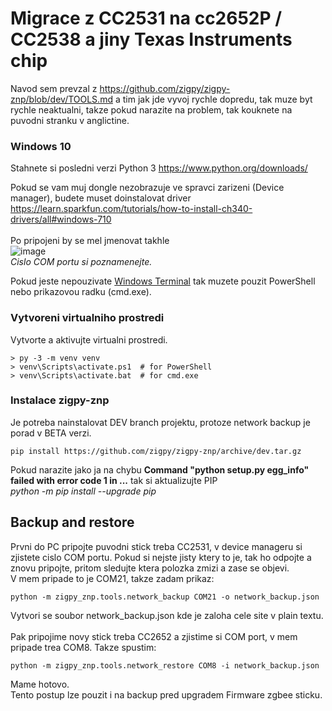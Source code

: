 # Migrace z CC2531 na cc2652P / CC2538 a jiny Texas Instruments chip
Navod sem prevzal z https://github.com/zigpy/zigpy-znp/blob/dev/TOOLS.md a tim jak jde vyvoj rychle dopredu, tak muze byt rychle neaktualni, takze pokud narazite na problem, tak kouknete na puvodni stranku v anglictine.

### Windows 10
Stahnete si posledni verzi Python 3 https://www.python.org/downloads/

Pokud se vam muj dongle nezobrazuje ve spravci zarizeni (Device manager), budete muset doinstalovat driver https://learn.sparkfun.com/tutorials/how-to-install-ch340-drivers/all#windows-710 <br><br>
Po pripojeni by se mel jmenovat takhle<br>
![image](https://user-images.githubusercontent.com/46757804/115614716-4f393f00-a2ee-11eb-81b0-cf51ebec7d00.png)<br>
*Cislo COM portu si poznamenejte.*


Pokud jeste nepouzivate [Windows Terminal](https://www.microsoft.com/en-us/p/windows-terminal/9n0dx20hk701?activetab=pivot:overviewtab) tak muzete pouzit PowerShell nebo prikazovou radku (cmd.exe).

### Vytvoreni virtualniho prostredi
Vytvorte a aktivujte virtualni prostredi.
```console
> py -3 -m venv venv
> venv\Scripts\activate.ps1  # for PowerShell
> venv\Scripts\activate.bat  # for cmd.exe
```
### Instalace zigpy-znp
Je potreba nainstalovat DEV branch projektu, protoze network backup je porad v BETA verzi.
```
pip install https://github.com/zigpy/zigpy-znp/archive/dev.tar.gz
```
Pokud narazite jako ja na chybu **Command "python setup.py egg_info" failed with error code 1 in ...** tak si aktualizujte PIP<br>
*python -m pip install --upgrade pip*

## Backup and restore
Prvni do PC pripojte puvodni stick treba CC2531, v device manageru si zjistete cislo COM portu. Pokud si nejste jisty ktery to je, tak ho odpojte a znovu pripojte, pritom sledujte ktera polozka zmizi a zase se objevi.<br>
V mem pripade to je COM21, takze zadam prikaz:
```console
python -m zigpy_znp.tools.network_backup COM21 -o network_backup.json
```
Vytvori se soubor network_backup.json kde je zaloha cele site v plain textu.<br>
<br>
Pak pripojime novy stick treba CC2652 a zjistime si COM port, v mem pripade trea COM8. Takze spustim:
```console
python -m zigpy_znp.tools.network_restore COM8 -i network_backup.json
```
Mame hotovo.<br>
Tento postup lze pouzit i na backup pred upgradem Firmware zgbee sticku.
